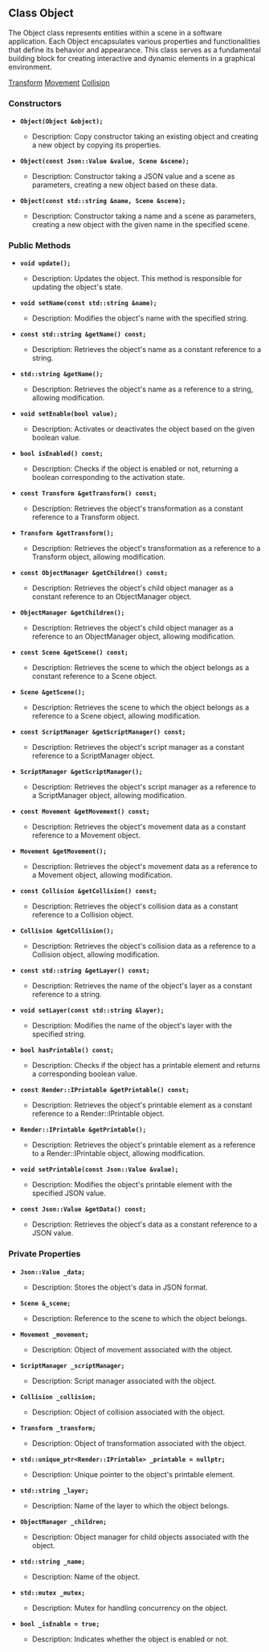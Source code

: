 ## Class Object
The Object class represents entities within a scene in a software application. Each Object encapsulates various properties and functionalities that define its behavior and appearance. This class serves as a fundamental building block for creating interactive and dynamic elements in a graphical environment.

[Transform](https://github.com/rtipe/GameEngine/blob/main/GameEngine/Object/Transform/Transform.md)
[Movement](https://github.com/rtipe/GameEngine/blob/dev/GameEngine/Object/Movement/Movement.md)
[Collision](https://github.com/rtipe/GameEngine/blob/dev/GameEngine/Object/Collision/Collision.md)




### Constructors

- **`Object(Object &object);`**
    - Description: Copy constructor taking an existing object and creating a new object by copying its properties.

- **`Object(const Json::Value &value, Scene &scene);`**
    - Description: Constructor taking a JSON value and a scene as parameters, creating a new object based on these data.

- **`Object(const std::string &name, Scene &scene);`**
    - Description: Constructor taking a name and a scene as parameters, creating a new object with the given name in the specified scene.

### Public Methods

- **`void update();`**
    - Description: Updates the object. This method is responsible for updating the object's state.

- **`void setName(const std::string &name);`**
    - Description: Modifies the object's name with the specified string.

- **`const std::string &getName() const;`**
    - Description: Retrieves the object's name as a constant reference to a string.

- **`std::string &getName();`**
    - Description: Retrieves the object's name as a reference to a string, allowing modification.

- **`void setEnable(bool value);`**
    - Description: Activates or deactivates the object based on the given boolean value.

- **`bool isEnabled() const;`**
    - Description: Checks if the object is enabled or not, returning a boolean corresponding to the activation state.

- **`const Transform &getTransform() const;`**
    - Description: Retrieves the object's transformation as a constant reference to a Transform object.

- **`Transform &getTransform();`**
    - Description: Retrieves the object's transformation as a reference to a Transform object, allowing modification.

- **`const ObjectManager &getChildren() const;`**
    - Description: Retrieves the object's child object manager as a constant reference to an ObjectManager object.

- **`ObjectManager &getChildren();`**
    - Description: Retrieves the object's child object manager as a reference to an ObjectManager object, allowing modification.

- **`const Scene &getScene() const;`**
    - Description: Retrieves the scene to which the object belongs as a constant reference to a Scene object.

- **`Scene &getScene();`**
    - Description: Retrieves the scene to which the object belongs as a reference to a Scene object, allowing modification.

- **`const ScriptManager &getScriptManager() const;`**
    - Description: Retrieves the object's script manager as a constant reference to a ScriptManager object.

- **`ScriptManager &getScriptManager();`**
    - Description: Retrieves the object's script manager as a reference to a ScriptManager object, allowing modification.

- **`const Movement &getMovement() const;`**
    - Description: Retrieves the object's movement data as a constant reference to a Movement object.

- **`Movement &getMovement();`**
    - Description: Retrieves the object's movement data as a reference to a Movement object, allowing modification.

- **`const Collision &getCollision() const;`**
    - Description: Retrieves the object's collision data as a constant reference to a Collision object.

- **`Collision &getCollision();`**
    - Description: Retrieves the object's collision data as a reference to a Collision object, allowing modification.

- **`const std::string &getLayer() const;`**
    - Description: Retrieves the name of the object's layer as a constant reference to a string.

- **`void setLayer(const std::string &layer);`**
    - Description: Modifies the name of the object's layer with the specified string.

- **`bool hasPrintable() const;`**
    - Description: Checks if the object has a printable element and returns a corresponding boolean value.

- **`const Render::IPrintable &getPrintable() const;`**
    - Description: Retrieves the object's printable element as a constant reference to a Render::IPrintable object.

- **`Render::IPrintable &getPrintable();`**
    - Description: Retrieves the object's printable element as a reference to a Render::IPrintable object, allowing modification.

- **`void setPrintable(const Json::Value &value);`**
    - Description: Modifies the object's printable element with the specified JSON value.

- **`const Json::Value &getData() const;`**
    - Description: Retrieves the object's data as a constant reference to a JSON value.

### Private Properties

- **`Json::Value _data;`**
    - Description: Stores the object's data in JSON format.

- **`Scene &_scene;`**
    - Description: Reference to the scene to which the object belongs.

- **`Movement _movement;`**
    - Description: Object of movement associated with the object.

- **`ScriptManager _scriptManager;`**
    - Description: Script manager associated with the object.

- **`Collision _collision;`**
    - Description: Object of collision associated with the object.

- **`Transform _transform;`**
    - Description: Object of transformation associated with the object.

- **`std::unique_ptr<Render::IPrintable> _printable = nullptr;`**
    - Description: Unique pointer to the object's printable element.

- **`std::string _layer;`**
    - Description: Name of the layer to which the object belongs.

- **`ObjectManager _children;`**
    - Description: Object manager for child objects associated with the object.

- **`std::string _name;`**
    - Description: Name of the object.

- **`std::mutex _mutex;`**
    - Description: Mutex for handling concurrency on the object.

- **`bool _isEnable = true;`**
    - Description: Indicates whether the object is enabled or not.
